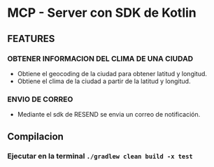 # MCP - Server con SDK de Kotlin

## FEATURES

### OBTENER INFORMACION DEL CLIMA DE UNA CIUDAD
- Obtiene el geocoding de la ciudad para obtener latitud y longitud.
- Obtiene el clima de la ciudad a partir de la latitud y longitud.

### ENVIO DE CORREO
- Mediante el sdk de RESEND se envia un correo de notificación.


## Compilacion
### Ejecutar en la terminal ```./gradlew clean build -x test```

